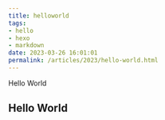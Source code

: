 ```yaml
---
title: helloworld
tags: 
- hello
- hexo
- markdown
date: 2023-03-26 16:01:01
permalink: /articles/2023/hello-world.html
---
```


Hello World

<!-- more -->

## **Hello World**

